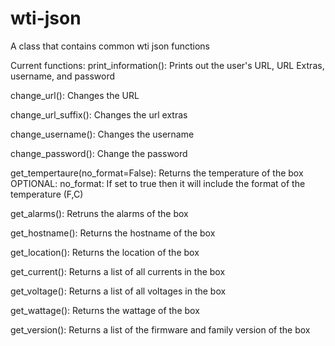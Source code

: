 # wti-json
A class that contains common wti json functions

Current functions:
print_information(): Prints out the user's URL, URL Extras, username, and password

change_url(): Changes the URL

change_url_suffix(): Changes the url extras

change_username(): Changes the username

change_password(): Change the password

get_tempertaure(no_format=False): Returns the temperature of the box OPTIONAL: no_format: If set to true then it will include the format of the temperature (F,C)

get_alarms(): Retruns the alarms of the box

get_hostname(): Returns the hostname of the box

get_location(): Returns the location of the box

get_current(): Returns a list of all currents in the box

get_voltage(): Returns a list of all voltages in the box

get_wattage(): Returns the wattage of the box

get_version(): Returns a list of the firmware and family version of the box

